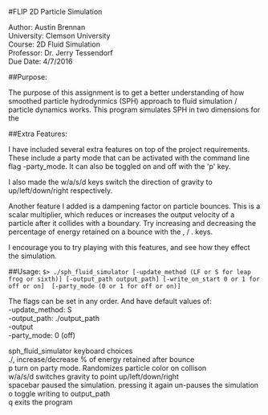 #FLIP 2D Particle Simulation

Author:         Austin Brennan  
University:     Clemson University  
Course:         2D Fluid Simulation  
Professor:      Dr. Jerry Tessendorf  
Due Date:       4/7/2016  


##Purpose:

The purpose of this assignment is to get a better understanding of how
smoothed particle hydrodynmics (SPH) approach to fluid simulation / particle
dynamics works. This program simulates SPH in two dimensions for the


##Extra Features:

I have included several extra features on top of the project requirements.
These include a party mode that can be activated with the command line flag
-party_mode. It can also be toggled on and off with the 'p' key.

I also made the w/a/s/d keys switch the direction of gravity to
up/left/down/right respectively.

Another feature I added is a dampening factor on particle bounces. This is
a scalar multiplier, which reduces or increases the output velocity of a
particle after it collides with a boundary. Try increasing and decreasing
the percentage of energy retained on a bounce with the , / . keys.

I encourage you to try playing with this features, and see how they effect
the simulation.


##Usage:
`$> ./sph_fluid_simulator [-update_method (LF or S for leap frog or sixth)] [-output_path output_path]
                      [-write_on_start 0 or 1 for off or on]  [-party_mode (0 or 1 for off or on)]`

The flags can be set in any order. And have default values of:  
-update_method: S  
-output_path: ./output_path  
-output  
-party_mode: 0 (off)  


sph_fluid_simulator keyboard choices  
./,      increase/decrease % of energy retained after bounce  
p        turn on party mode. Randomizes particle color on collison  
w/a/s/d  switches gravity to point up/left/down/right  
spacebar paused the simulation. pressing it again un-pauses the simulation  
o        toggle writing to output_path  
q        exits the program  
